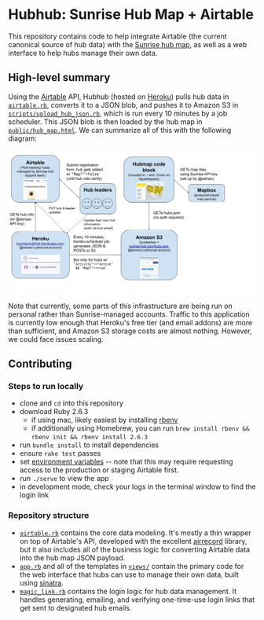 # Hubhub: Sunrise Hub Map + Airtable

This repository contains code to help integrate Airtable (the current canonical source of hub data) with the [Sunrise hub map](https://www.sunrisemovement.org/hubs), as well as a web interface to help hubs manage their own data.

## High-level summary

Using the [Airtable](https://airtable.com/) API, Hubhub (hosted on [Heroku](https://www.heroku.com/)) pulls hub data in [`airtable.rb`](./airtable.rb), converts it to a JSON blob, and pushes it to Amazon S3 in [`scripts/upload_hub_json.rb`](./scripts/upload_hub_json.rb), which is run every 10 minutes by a job scheduler. This JSON blob is then loaded by the hub map in [`public/hub_map.html`](./public/hub_map.html). We can summarize all of this with the following diagram:

![diagram](./infra-diagram.png)

Note that currently, some parts of this infrastructure are being run on personal rather than Sunrise-managed accounts. Traffic to this application is currently low enough that Heroku's free tier (and email addons) are more than sufficient, and Amazon S3 storage costs are almost nothing. However, we could face issues scaling.

## Contributing

### Steps to run locally

- clone and `cd` into this repository
- download Ruby 2.6.3
    - if using mac, likely easiest by installing [rbenv](https://github.com/rbenv/rbenv)
    - if additionally using Homebrew, you can run `brew install rbenv && rbenv init && rbenv install 2.6.3`
- run `bundle install` to install dependencies
- ensure `rake test` passes
- set [environment variables](./.env.example) -- note that this may require requesting access to the production or staging Airtable first.
- run `./serve` to view the app
- in development mode, check your logs in the terminal window to find the login link

### Repository structure

- [`airtable.rb`](./airtable.rb) contains the core data modeling. It's mostly a thin wrapper on top of Airtable's API, developed with the excellent [airrecord](https://github.com/Sirupsen/airrecord) library, but it also includes all of the business logic for converting Airtable data into the hub map JSON payload.
- [`app.rb`](./app.rb) and all of the templates in [`views/`](./views/) contain the primary code for the web interface that hubs can use to manage their own data, built using [sinatra](http://sinatrarb.com/).
- [`magic_link.rb`](./magic_link.rb) contains the login logic for hub data management. It handles generating, emailing, and verifying one-time-use login links that get sent to designated hub emails.
